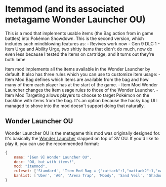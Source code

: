 # Itemmod (and its associated metagame Wonder Launcher OU)

This is a mod that implements usable items (the Bag action from in game battles) into Pokémon Showdown. This is the second version, which includes such mindblowing features as: 
    - Revives work now
    - Gen 9 DLC 1
    - Item Urge and Ability Urge, two shitty items that didn't do much, now do even less because I tested the items on cartridge, and it turns out they're both lame

Item mod implements all the items available in the Wonder Launcher by default. It also has three rules which you can use to customize item usage:
    - Item Mod Bag defines which items are available from the bag and how many of them each player has at the start of the game.
    - Item Mod Wonder Launcher changes the item usage rules to those of the Wonder Launcher.
    - Item Mod Targeting allows players to choose to target Pokémon on the backline with items from the bag. It's an option because the hacky bag UI I managed to shove into the mod doesn't support doing that naturally.

## Wonder Launcher OU
Wonder Launcher OU is the metagame this mod was originally designed for. It's basically the [Wonder Launcher](https://bulbapedia.bulbagarden.net/wiki/Wonder_Launcher) slapped on top of SV OU. If you'd like to play it, you can use the recommended format: 
```js
{
	name: "[Gen 9] Wonder Launcher OU",
	desc: "OU, but with items!",
	mod: "itemmod",
	ruleset: ['Standard', 'Item Mod Bag = {"xattack":1,"xattack2":1,"xattack3":1,"xattack6":1,"xdefend":1,"xdefend2":1,"xdefend3":1,"xdefend6":1,"xspecial":1,"xspecial2":1,"xspecial3":1,"xspecial6":1,"xspdef":1,"xspdef2":1,"xspdef3":1,"xspdef6":1,"xspeed":1,"xspeed2":1,"xspeed3":1,"xspeed6":1,"xaccuracy":1,"xaccuracy2":1,"xaccuracy3":1,"xaccuracy6":1,"direhit":1,"direhit2":1,"direhit3":1,"guardspec":1,"reseturge":1,"itemurge":1,"itemdrop":1,"potion":1,"superpotion":1,"hyperpotion":1,"maxpotion":1,"fullrestore":1,"revive":1,"maxrevive":1,"antidote":1,"parylzheal":1,"awakening":1,"burnheal":1,"iceheal":1,"fullheal":1,"ether":1}', 'Item Mod Wonder Launcher', 'Item Mod Targeting'],
	banlist: ['Uber', 'AG', 'Arena Trap', 'Moody', 'Sand Veil', 'Shadow Tag', 'Snow Cloak', 'King\'s Rock', 'Razor Fang', 'Baton Pass', 'Last Respects', 'Shed Tail'],
}
```
